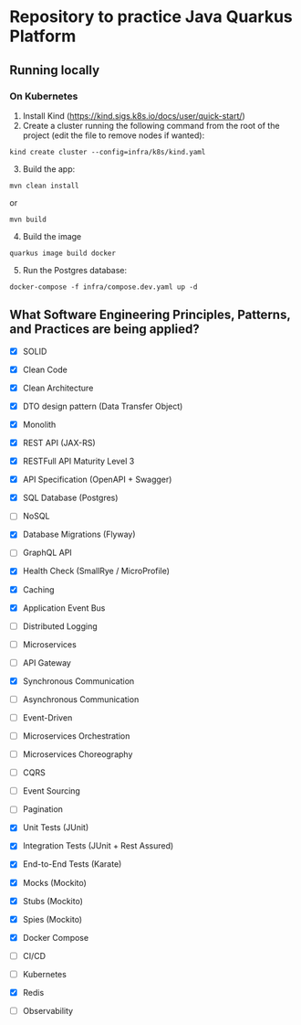 # Repository to practice Java Quarkus Platform
## Running locally
### On Kubernetes
1. Install Kind (https://kind.sigs.k8s.io/docs/user/quick-start/)
2. Create a cluster running the following command from the root of the project (edit the file to remove nodes if wanted):
```shell
kind create cluster --config=infra/k8s/kind.yaml
```
3. Build the app:
```shell
mvn clean install
```
or
```shell
mvn build
```
4. Build the image
```shell
quarkus image build docker
```
5. Run the Postgres database:
```shell
docker-compose -f infra/compose.dev.yaml up -d
```

## What Software Engineering Principles, Patterns, and Practices are being applied?
- [x] SOLID
- [x] Clean Code
- [x] Clean Architecture
- [x] DTO design pattern (Data Transfer Object)

- [x] Monolith
- [x] REST API (JAX-RS)
- [x] RESTFull API Maturity Level 3
- [x] API Specification (OpenAPI + Swagger)
- [x] SQL Database (Postgres)
- [ ] NoSQL
- [x] Database Migrations (Flyway)
- [ ] GraphQL API
- [x] Health Check (SmallRye / MicroProfile)
- [x] Caching
- [x] Application Event Bus
- [ ] Distributed Logging
- [ ] Microservices
- [ ] API Gateway
- [x] Synchronous Communication
- [ ] Asynchronous Communication
- [ ] Event-Driven
- [ ] Microservices Orchestration
- [ ] Microservices Choreography
- [ ] CQRS
- [ ] Event Sourcing
- [ ] Pagination

- [x] Unit Tests (JUnit)
- [x] Integration Tests (JUnit + Rest Assured)
- [x] End-to-End Tests (Karate)
- [x] Mocks (Mockito)
- [x] Stubs (Mockito)
- [x] Spies (Mockito)

- [x] Docker Compose
- [ ] CI/CD
- [ ] Kubernetes
- [x] Redis
- [ ] Observability